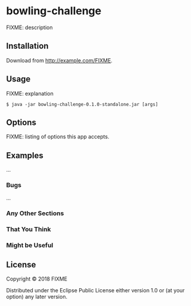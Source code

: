 # bowling-challenge

FIXME: description

## Installation

Download from http://example.com/FIXME.

## Usage

FIXME: explanation

    $ java -jar bowling-challenge-0.1.0-standalone.jar [args]

## Options

FIXME: listing of options this app accepts.

## Examples

...

### Bugs

...

### Any Other Sections
### That You Think
### Might be Useful

## License

Copyright © 2018 FIXME

Distributed under the Eclipse Public License either version 1.0 or (at
your option) any later version.

